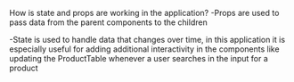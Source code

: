 How is state and props are working in the application?
-Props are used to pass data from the parent components to the children

-State is used to handle data that changes over time, in this application it is especially useful for adding additional interactivity in the components like updating the ProductTable whenever a user searches in the input for a product